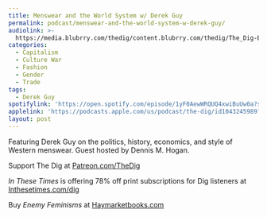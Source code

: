 ```yaml
---
title: Menswear and the World System w/ Derek Guy
permalink: podcast/menswear-and-the-world-system-w-derek-guy/
audiolink: >-
  https://media.blubrry.com/thedig/content.blubrry.com/thedig/The_Dig-EP_489-Guy.mp3
categories:
  - Capitalism
  - Culture War
  - Fashion
  - Gender
  - Trade
tags:
  - Derek Guy
spotifylink: 'https://open.spotify.com/episode/1yF0AewWRQUQ4xwiBuUw0a?si=a634a775f388418b'
applelink: 'https://podcasts.apple.com/us/podcast/the-dig/id1043245989?i=1000710473953'
layout: post
---
```


Featuring Derek Guy on the politics, history, economics, and style of Western menswear. Guest hosted by Dennis M. Hogan.

Support The Dig at [Patreon.com/TheDig](http://patreon.com/TheDig)

*In These Times* is offering 78% off print subscriptions for Dig listeners at [Inthesetimes.com/dig](http://inthesetimes.com/dig)

Buy *Enemy Feminisms* at [Haymarketbooks.com](http://haymarketbooks.com)
